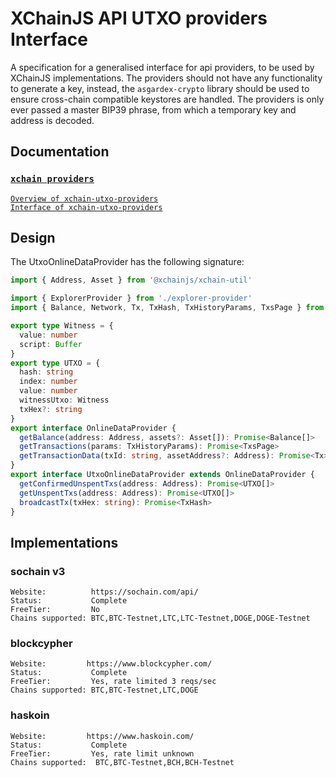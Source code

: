 # XChainJS API UTXO providers Interface

A specification for a generalised interface for api providers, to be used by XChainJS implementations. The providers should not have any functionality to generate a key, instead, the `asgardex-crypto` library should be used to ensure cross-chain compatible keystores are handled. The providers is only ever passed a master BIP39 phrase, from which a temporary key and address is decoded.

## Documentation

### [`xchain providers`](http://docs.xchainjs.org/xchain-xchain-utxo-providers/)

[`Overview of xchain-utxo-providers`](http://docs.xchainjs.org/xchain-utxo-providers/overview.html)\
[`Interface of xchain-utxo-providers`](http://docs.xchainjs.org/xchain-utxo-providers/interface.html)

## Design

The UtxoOnlineDataProvider has the following signature:

```typescript
import { Address, Asset } from '@xchainjs/xchain-util'

import { ExplorerProvider } from './explorer-provider'
import { Balance, Network, Tx, TxHash, TxHistoryParams, TxsPage } from './types'

export type Witness = {
  value: number
  script: Buffer
}
export type UTXO = {
  hash: string
  index: number
  value: number
  witnessUtxo: Witness
  txHex?: string
}
export interface OnlineDataProvider {
  getBalance(address: Address, assets?: Asset[]): Promise<Balance[]>
  getTransactions(params: TxHistoryParams): Promise<TxsPage>
  getTransactionData(txId: string, assetAddress?: Address): Promise<Tx>
}
export interface UtxoOnlineDataProvider extends OnlineDataProvider {
  getConfirmedUnspentTxs(address: Address): Promise<UTXO[]>
  getUnspentTxs(address: Address): Promise<UTXO[]>
  broadcastTx(txHex: string): Promise<TxHash>
}
```

## Implementations

### sochain v3

```
Website:          https://sochain.com/api/
Status:           Complete
FreeTier:         No
Chains supported: BTC,BTC-Testnet,LTC,LTC-Testnet,DOGE,DOGE-Testnet
```

### blockcypher

```
Website:         https://www.blockcypher.com/
Status:           Complete
FreeTier:         Yes, rate limited 3 reqs/sec
Chains supported: BTC,BTC-Testnet,LTC,DOGE
```

### haskoin

```
Website:         https://www.haskoin.com/
Status:           Complete
FreeTier:         Yes, rate limit unknown
Chains supported:  BTC,BTC-Testnet,BCH,BCH-Testnet
```
